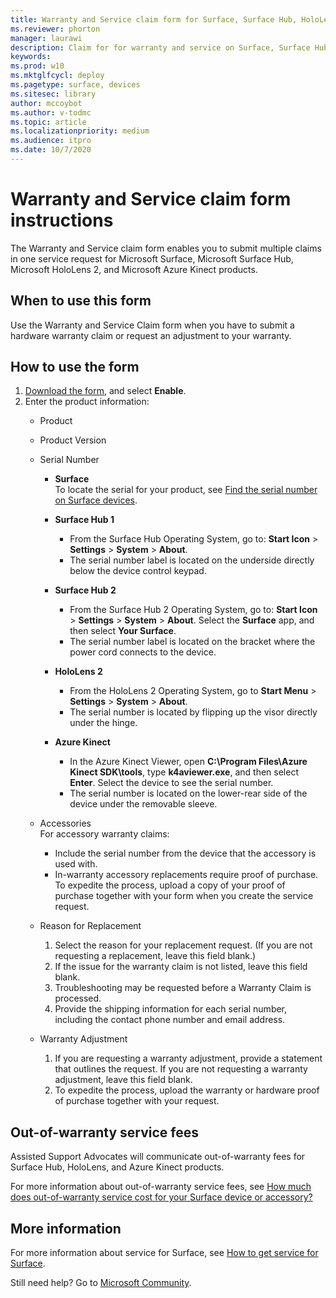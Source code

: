 ```yaml
---
title: Warranty and Service claim form for Surface, Surface Hub, HoloLens 2, and Azure Kinect
ms.reviewer: phorton
manager: laurawi
description: Claim for for warranty and service on Surface, Surface Hub, HoloLens 2,and Azure Kinect. 
keywords: 
ms.prod: w10
ms.mktglfcycl: deploy
ms.pagetype: surface, devices
ms.sitesec: library
author: mccoybot
ms.author: v-todmc
ms.topic: article
ms.localizationpriority: medium
ms.audience: itpro
ms.date: 10/7/2020
---
```


# Warranty and Service claim form instructions

The Warranty and Service claim form enables you to submit multiple claims in one service request for Microsoft Surface, Microsoft Surface Hub, Microsoft HoloLens 2, and Microsoft Azure Kinect products.

## When to use this form

Use the Warranty and Service Claim form when you have to submit a hardware warranty claim or request an adjustment to your warranty.  

## How to use the form

1.	[Download the form](https://download.microsoft.com/download/2/e/0/2e00e1c2-3f49-4b6a-b605-74a0244cb88b/Warranty_and_Service_Claim_Submission_Form.xlsx), and select **Enable**.
2.	Enter the product information:
    - Product
    - Product Version
    - Serial Number 
        - **Surface**<br/>
           To locate the serial for your product, see [Find the serial number on Surface devices](https://support.microsoft.com/help/4036293/surface-find-the-serial-number-on-surface).

       - **Surface Hub 1**
         - From the Surface Hub Operating System, go to: **Start Icon** > **Settings** > **System** > **About**. 
         - The serial number label is located on the underside directly below the device control keypad. 

       - **Surface Hub 2**
         - From the Surface Hub 2 Operating System, go to: **Start Icon** > **Settings** > **System** > **About**. Select the **Surface** app, and then select **Your Surface**.
         - The serial number label is located on the bracket where the power cord connects to the device.
       - **HoloLens 2**
         - From the HoloLens 2 Operating System, go to **Start Menu** > **Settings** > **System** > **About**.
         - The serial number is located by flipping up the visor directly under the hinge.
       - **Azure Kinect**
         - In the Azure Kinect Viewer, open **C:\Program Files\Azure Kinect SDK\tools**, type **k4aviewer.exe**, and then select **Enter**. Select the device to see the serial number. 
         - The serial number is located on the lower-rear side of the device under the removable sleeve.

    - Accessories<br/>
        For accessory warranty claims:
        - Include the serial number from the device that the accessory is used with.
        - In-warranty accessory replacements require proof of purchase. To expedite the process, upload a copy of your proof of purchase together with your form when you create the service request. 
    - Reason for Replacement
    
        1. Select the reason for your replacement request. (If you are not requesting a replacement, leave this field blank.)
        1. If the issue for the warranty claim is not listed, leave this field blank. 
        1. Troubleshooting may be requested before a Warranty Claim is processed.
        1. Provide the shipping information for each serial number, including the contact phone number and email address.
    - Warranty Adjustment
        1. If you are requesting a warranty adjustment, provide a statement that outlines the request. If you are not requesting a warranty adjustment, leave this field blank.
        2. To expedite the process, upload the warranty or hardware proof of purchase together with your request.

## Out-of-warranty service fees

Assisted Support Advocates will communicate out-of-warranty fees for Surface Hub, HoloLens, and Azure Kinect products.

For more information about out-of-warranty service fees, see [How much does out-of-warranty service cost for your Surface device or accessory?](https://support.microsoft.com/help/4563717)

## More information

For more information about service for Surface, see [How to get service for Surface](https://support.microsoft.com/help/4023527/surface-how-to-get-service-for-surface).


Still need help? Go to [Microsoft Community](https://answers.microsoft.com/).